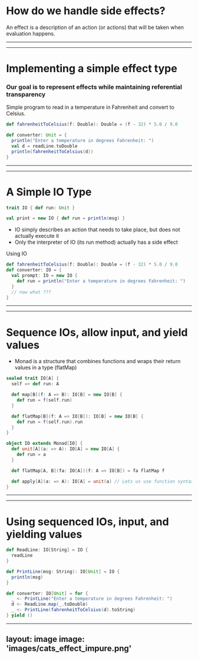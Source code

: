 # How do we handle side effects?

An effect is a description of an action (or actions) that will be taken when evaluation happens.

---
---

# Implementing a simple effect type

### Our goal is to represent effects while maintaining referential transparency

Simple program to read in a temperature in Fahrenheit and convert to Celsius.
```scala
def fahrenheitToCelsius(f: Double): Double = (f - 32) * 5.0 / 9.0

def converter: Unit = {
  println("Enter a temperature in degrees Fahrenheit: ")
  val d = readLine.toDouble
  println(fahrenheitToCelsius(d))
}
```
---
---
# A Simple IO Type

```scala
trait IO { def run: Unit }

val print = new IO { def run = println(msg) }
```

- IO simply describes an action that needs to take place, but does not actually execute it
- Only the interpreter of IO (its run method) actually has a side effect

Using IO
```scala
def fahrenheitToCelsius(f: Double): Double = (f - 32) * 5.0 / 9.0
def converter: IO = {
  val prompt: IO = new IO {
    def run = println("Enter a temperature in degrees Fahrenheit: ")
  }
  // now what ???
}

```
---
---

# Sequence IOs, allow input, and yield values
- Monad is a structure that combines functions and wraps their return values in a type (flatMap)

```scala
sealed trait IO[A] {
  self => def run: A

  def map[B](f: A => B): IO[B] = new IO[B] {
    def run = f(self.run)
  }

  def flatMap[B](f: A => IO[B]): IO[B] = new IO[B] {
    def run = f(self.run).run
  }
}

object IO extends Monad[IO] {
  def unit[A](a: => A): IO[A] = new IO[A] {
    def run = a
  }

  def flatMap[A, B](fa: IO[A])(f: A => IO[B]) = fa flatMap f

  def apply[A](a: => A): IO[A] = unit(a) // Lets us use function syntax
}
```
---
---

# Using sequenced IOs, input, and yielding values

```scala
def ReadLine: IO[String] = IO {
  readLine
}

def PrintLine(msg: String): IO[Unit] = IO {
  println(msg)
}

def converter: IO[Unit] = for {
  _ <- PrintLine("Enter a temperature in degrees Fahrenheit: ")
  d <- ReadLine.map(_.toDouble)
  _ <- PrintLine(fahrenheitToCelsius(d).toString)
} yield ()
```
---
layout: image
image: 'images/cats_effect_impure.png'
---
